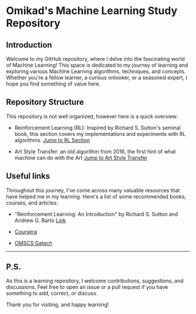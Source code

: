 # Omikad's Machine Learning Study Repository

## Introduction

Welcome to my GitHub repository, where I delve into the fascinating world of Machine Learning! This space is dedicated to my journey of learning and exploring various Machine Learning algorithms, techniques, and concepts. Whether you're a fellow learner, a curious onlooker, or a seasoned expert, I hope you find something of value here.

## Repository Structure

This repository is not well organized, however here is a quick overview:

* Reinforcement Learning (RL): Inspired by Richard S. Sutton's seminal book, this section covers my implementations and experiments with RL algorithms. [Jump to RL Section](https://github.com/omikad/studying-ml/tree/master/SuttonBook)

* Art Style Transfer: an old algorithm from 2016, the first hint of what machine can do with the Art [Jump to Art Style Transfer](https://github.com/omikad/studying-ml/tree/master/Art%20Style%20Transfer)

## Useful links

Throughout this journey, I've come across many valuable resources that have helped me in my learning. Here's a list of some recommended books, courses, and articles:

* "Reinforcement Learning: An Introduction" by Richard S. Sutton and Andrew G. Barto [Link](http://incompleteideas.net/book/the-book-2nd.html)

* [Coursera](https://www.coursera.org/)

* [OMSCS Gatech](https://pe.gatech.edu/degrees/computer-science)

-------------------

## P.S.

As this is a learning repository, I welcome contributions, suggestions, and discussions. Feel free to open an issue or a pull request if you have something to add, correct, or discuss.

Thank you for visiting, and happy learning!

